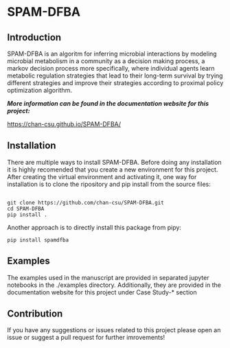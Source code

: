 # SPAM-DFBA

## Introduction

SPAM-DFBA is an algoritm for inferring microbial interactions by modeling microbial metabolism in a community as a decision making process, a markov decision process more specifically, where individual agents learn metabolic regulation strategies that lead to their long-term survival by trying different strategies and improve their strategies according to proximal policy optimization algorithm.

***More information can be found in the documentation website for this project:***

https://chan-csu.github.io/SPAM-DFBA/

## Installation

There are multiple ways to install SPAM-DFBA. Before doing any installation it is highly recomended that you create a new environment for this project.
After creating the virtual environment and activating it, one way for installation is to clone the ripository and pip install from the source files:

```

git clone https://github.com/chan-csu/SPAM-DFBA.git
cd SPAM-DFBA
pip install .

```
Another approach is to directly install this package from pipy:

```
pip install spamdfba
```

## Examples

The examples used in the manuscript are provided in separated jupyter notebooks in the ./examples directory. Additionally, they are provided in the documentation website for this project under Case Study-* section


## Contribution

If you have any suggestions or issues related to this project please open an issue or suggest a pull request for further imrovements!








